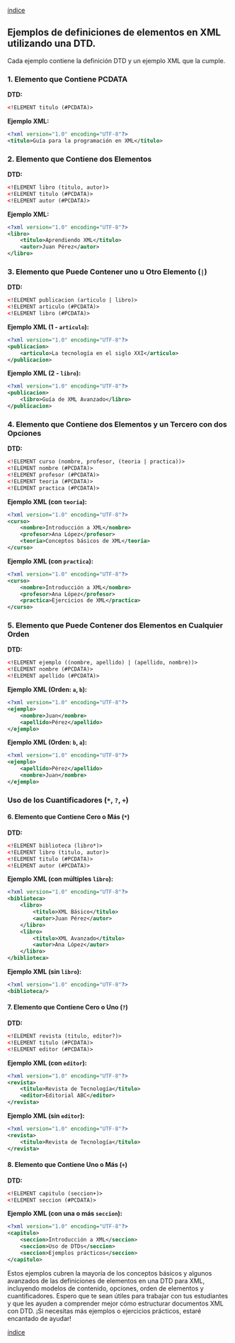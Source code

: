 [índice](./LM0400_indice.md)

## Ejemplos de definiciones de elementos en XML utilizando una DTD.

Cada ejemplo contiene la definición DTD y un ejemplo XML que la cumple.

### 1. Elemento que Contiene PCDATA
**DTD:**
```xml
<!ELEMENT titulo (#PCDATA)>
```
**Ejemplo XML:**
```xml
<?xml version="1.0" encoding="UTF-8"?>
<titulo>Guía para la programación en XML</titulo>
```

### 2. Elemento que Contiene dos Elementos
**DTD:**
```xml
<!ELEMENT libro (titulo, autor)>
<!ELEMENT titulo (#PCDATA)>
<!ELEMENT autor (#PCDATA)>
```
**Ejemplo XML:**
```xml
<?xml version="1.0" encoding="UTF-8"?>
<libro>
    <titulo>Aprendiendo XML</titulo>
    <autor>Juan Pérez</autor>
</libro>
```

### 3. Elemento que Puede Contener uno u Otro Elemento (`|`)
**DTD:**
```xml
<!ELEMENT publicacion (articulo | libro)>
<!ELEMENT articulo (#PCDATA)>
<!ELEMENT libro (#PCDATA)>
```
**Ejemplo XML (1 - `articulo`):**
```xml
<?xml version="1.0" encoding="UTF-8"?>
<publicacion>
    <articulo>La tecnología en el siglo XXI</articulo>
</publicacion>
```
**Ejemplo XML (2 - `libro`):**
```xml
<?xml version="1.0" encoding="UTF-8"?>
<publicacion>
    <libro>Guía de XML Avanzado</libro>
</publicacion>
```

### 4. Elemento que Contiene dos Elementos y un Tercero con dos Opciones
**DTD:**
```xml
<!ELEMENT curso (nombre, profesor, (teoria | practica))>
<!ELEMENT nombre (#PCDATA)>
<!ELEMENT profesor (#PCDATA)>
<!ELEMENT teoria (#PCDATA)>
<!ELEMENT practica (#PCDATA)>
```
**Ejemplo XML (con `teoria`):**
```xml
<?xml version="1.0" encoding="UTF-8"?>
<curso>
    <nombre>Introducción a XML</nombre>
    <profesor>Ana López</profesor>
    <teoria>Conceptos básicos de XML</teoria>
</curso>
```
**Ejemplo XML (con `practica`):**
```xml
<?xml version="1.0" encoding="UTF-8"?>
<curso>
    <nombre>Introducción a XML</nombre>
    <profesor>Ana López</profesor>
    <practica>Ejercicios de XML</practica>
</curso>
```

### 5. Elemento que Puede Contener dos Elementos en Cualquier Orden
**DTD:**
```xml
<!ELEMENT ejemplo ((nombre, apellido) | (apellido, nombre))>
<!ELEMENT nombre (#PCDATA)>
<!ELEMENT apellido (#PCDATA)>
```
**Ejemplo XML (Orden: `a`, `b`):**
```xml
<?xml version="1.0" encoding="UTF-8"?>
<ejemplo>
    <nombre>Juan</nombre>
    <apellido>Pérez</apellido>
</ejemplo>
```
**Ejemplo XML (Orden: `b`, `a`):**
```xml
<?xml version="1.0" encoding="UTF-8"?>
<ejemplo>
    <apellido>Pérez</apellido>
    <nombre>Juan</nombre>
</ejemplo>
```

### Uso de los Cuantificadores (`*`, `?`, `+`)
#### 6. Elemento que Contiene Cero o Más (`*`)
**DTD:**
```xml
<!ELEMENT biblioteca (libro*)>
<!ELEMENT libro (titulo, autor)>
<!ELEMENT titulo (#PCDATA)>
<!ELEMENT autor (#PCDATA)>
```
**Ejemplo XML (con múltiples `libro`):**
```xml
<?xml version="1.0" encoding="UTF-8"?>
<biblioteca>
    <libro>
        <titulo>XML Básico</titulo>
        <autor>Juan Pérez</autor>
    </libro>
    <libro>
        <titulo>XML Avanzado</titulo>
        <autor>Ana López</autor>
    </libro>
</biblioteca>
```
**Ejemplo XML (sin `libro`):**
```xml
<?xml version="1.0" encoding="UTF-8"?>
<biblioteca/>
```

#### 7. Elemento que Contiene Cero o Uno (`?`)
**DTD:**
```xml
<!ELEMENT revista (titulo, editor?)>
<!ELEMENT titulo (#PCDATA)>
<!ELEMENT editor (#PCDATA)>
```
**Ejemplo XML (con `editor`):**
```xml
<?xml version="1.0" encoding="UTF-8"?>
<revista>
    <titulo>Revista de Tecnología</titulo>
    <editor>Editorial ABC</editor>
</revista>
```
**Ejemplo XML (sin `editor`):**
```xml
<?xml version="1.0" encoding="UTF-8"?>
<revista>
    <titulo>Revista de Tecnología</titulo>
</revista>
```

#### 8. Elemento que Contiene Uno o Más (`+`)
**DTD:**
```xml
<!ELEMENT capitulo (seccion+)>
<!ELEMENT seccion (#PCDATA)>
```
**Ejemplo XML (con una o más `seccion`):**
```xml
<?xml version="1.0" encoding="UTF-8"?>
<capitulo>
    <seccion>Introducción a XML</seccion>
    <seccion>Uso de DTDs</seccion>
    <seccion>Ejemplos prácticos</seccion>
</capitulo>
```

Estos ejemplos cubren la mayoría de los conceptos básicos y algunos avanzados de las definiciones de elementos en una DTD para XML, incluyendo modelos de contenido, opciones, orden de elementos y cuantificadores. Espero que te sean útiles para trabajar con tus estudiantes y que les ayuden a comprender mejor cómo estructurar documentos XML con DTD. ¡Si necesitas más ejemplos o ejercicios prácticos, estaré encantado de ayudar!

[índice](./LM0400_indice.md)